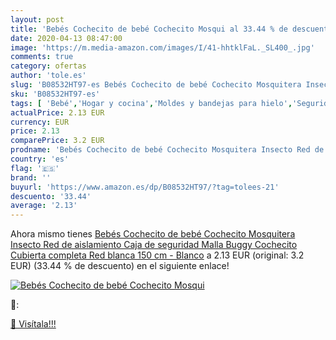 ```yaml
---
layout: post
title: 'Bebés Cochecito de bebé Cochecito Mosqui al 33.44 % de descuento'
date: 2020-04-13 08:47:00
image: 'https://m.media-amazon.com/images/I/41-hhtklFaL._SL400_.jpg'
comments: true
category: ofertas
author: 'tole.es'
slug: 'B08532HT97-es Bebés Cochecito de bebé Cochecito Mosquitera Insecto Red...'
sku: 'B08532HT97-es'
tags: [ 'Bebé','Hogar y cocina','Moldes y bandejas para hielo','Seguridad','Utensilios de bar','Utensilios de cocina','Vigilabebés','bebé','bebés', ]
actualPrice: 2.13 EUR
currency: EUR
price: 2.13
comparePrice: 3.2 EUR
prodname: 'Bebés Cochecito de bebé Cochecito Mosquitera Insecto Red de aislamiento Caja de seguridad Malla Buggy Cochecito Cubierta completa Red blanca 150 cm - Blanco'
country: 'es'
flag: '🇪🇸'
brand: ''
buyurl: 'https://www.amazon.es/dp/B08532HT97/?tag=tolees-21'
descuento: '33.44'
average: '2.13'
---
```


Ahora mismo tienes [Bebés Cochecito de bebé Cochecito Mosquitera Insecto Red de aislamiento Caja de seguridad Malla Buggy Cochecito Cubierta completa Red blanca 150 cm - Blanco](https://www.amazon.es/dp/B08532HT97/?tag=tolees-21) a 2.13 EUR (original: 3.2 EUR) (33.44 %  de descuento) en el siguiente enlace!

[![Bebés Cochecito de bebé Cochecito Mosqui](https://m.media-amazon.com/images/I/41-hhtklFaL._SL400_.jpg)](https://www.amazon.es/dp/B08532HT97/?tag=tolees-21)

🔎:


[🛒 Visítala!!!](https://www.amazon.es/dp/B08532HT97/?tag=tolees-21)
